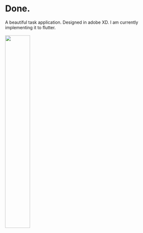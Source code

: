 # Done.
A beautiful task application. Designed in adobe XD. I am currently implementing it to flutter.
</br>
</br>
<img src="https://user-images.githubusercontent.com/31239471/55509289-00170780-565c-11e9-8298-ea43c50fec08.gif" width="40%" height="40%"></img>


